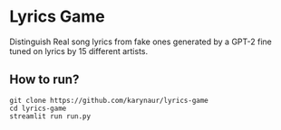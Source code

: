 # Lyrics Game

Distinguish Real song lyrics from fake ones generated by a GPT-2 fine tuned on lyrics by 15 different artists.

## How to run?

```
git clone https://github.com/karynaur/lyrics-game
cd lyrics-game
streamlit run run.py
```



